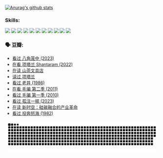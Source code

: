 
[![Anurag's github stats](https://github-readme-stats.vercel.app/api?username=w940853815)](https://github.com/anuraghazra/github-readme-stats)

### Skills:

<code><img height="32" src="https://cdn.jsdelivr.net/npm/simple-icons@v5/icons/python.svg"></code>
<code><img height="32" src="https://cdn.jsdelivr.net/npm/simple-icons@v5/icons/javascript.svg"></code>
<code><img height="32" src="https://cdn.jsdelivr.net/npm/simple-icons@v5/icons/django.svg"></code>
<code><img height="32" src="https://cdn.jsdelivr.net/npm/simple-icons@v5/icons/flask.svg"></code>
<code><img height="32" src="https://cdn.jsdelivr.net/npm/simple-icons@v5/icons/vuetify.svg"></code>
<code><img height="32" src="https://cdn.jsdelivr.net/npm/simple-icons@v5/icons/git.svg"></code>
<code><img height="32" src="https://cdn.jsdelivr.net/npm/simple-icons@v5/icons/docker.svg"></code>
<code><img height="32" src="https://cdn.jsdelivr.net/npm/simple-icons@v5/icons/postgresql.svg"></code>
<code><img height="32" src="https://cdn.jsdelivr.net/npm/simple-icons@v5/icons/elasticsearch.svg"></code>
<code><img height="32" src="https://cdn.jsdelivr.net/npm/simple-icons@v5/icons/macos.svg"></code>
<code><img height="32" src="https://cdn.jsdelivr.net/npm/simple-icons@v5/icons/linux.svg"></code>

### 🗣 豆瓣:

<!-- DOUBAN-ACTIVITIES:START -->
- [看过 八角笼中‎ (2023)](https://www.douban.com/people/136069238/status/4367541707/?_i=94521441)
- [在看 项塔兰 Shantaram‎ (2022)](https://www.douban.com/people/136069238/status/4365497032/?_i=94521441)
- [在读 山茶文具店](https://www.douban.com/people/136069238/status/4364620725/?_i=94521441)
- [读过 项塔兰](https://www.douban.com/people/136069238/status/4364620288/?_i=94521441)
- [看过 老井‎ (1986)](https://www.douban.com/people/136069238/status/4362366672/?_i=94521441)
- [在看 毛骗 第二季‎ (2011)](https://www.douban.com/people/136069238/status/4355752869/?_i=94521441)
- [看过 毛骗 第一季‎ (2010)](https://www.douban.com/people/136069238/status/4355752667/?_i=94521441)
- [看过 孤注一掷‎ (2023)](https://www.douban.com/people/136069238/status/4354774568/?_i=94521441)
- [在读 新时空：硅碳融合的产业革命](https://www.douban.com/people/136069238/status/4348545149/?_i=94521441)
- [看过 投奔怒海‎ (1982)](https://www.douban.com/people/136069238/status/4336696255/?_i=94521441)
<!-- DOUBAN-ACTIVITIES:END -->


![Snake animation](https://raw.githubusercontent.com/w940853815/w940853815/output/github-contribution-grid-snake.svg)

<!--
**w940853815/w940853815** is a ✨ _special_ ✨ repository because its `README.md` (this file) appears on your GitHub profile.

Here are some ideas to get you started:

- 🔭 I’m currently working on ...
- 🌱 I’m currently learning ...
- 👯 I’m looking to collaborate on ...
- 🤔 I’m looking for help with ...
- 💬 Ask me about ...
- 📫 How to reach me: ...
- 😄 Pronouns: ...
- ⚡ Fun fact: ...
-->
